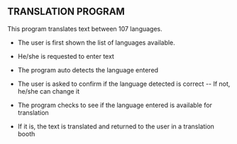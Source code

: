 ## TRANSLATION PROGRAM
This program translates text between 107 languages.

- The user is first shown the list of languages available.
- He/she is requested to enter text
- The program auto detects the language entered
- The user is asked to confirm if the language detected is correct -- If not, he/she can change it

- The program checks to see if the language entered is available for translation
- If it is, the text is translated and returned to the user in a translation booth
